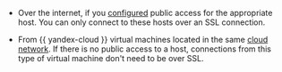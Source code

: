 * Over the internet, if you [configured](../../../managed-mysql/operations/hosts.md#update) public access for the appropriate host. You can only connect to these hosts over an SSL connection.


* From {{ yandex-cloud }} virtual machines located in the same [cloud network](../../../vpc/concepts/network.md). If there is no public access to a host, connections from this type of virtual machine don't need to be over SSL.

